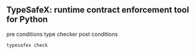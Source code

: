 ## TypeSafeX: runtime contract enforcement tool for Python

 pre conditions
 type checker
 post conditions 

 ``
  typesafex check 
  ``
 

